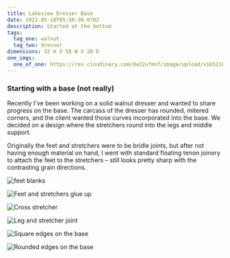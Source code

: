 ```yaml
---
title: Lakeview Dresser Base
date: 2022-05-10T05:50:30.078Z
description: Started at the bottom
tags:
  tag_one: walnut
  tag_two: dresser
dimensions: 32 H X 58 W X 20 D
one_imgs:
  one_of_one: https://res.cloudinary.com/da32ufmnf/image/upload/v1652160038/proportional.design-v2/lakeview-base/taohbrrmmzazwdtxntap.jpg
---
```

### Starting with a base (not really)

Recently I've been working on a solid walnut dresser and wanted to share progress on the base. The carcass of the dresser has rounded, mitered corners, and the client wanted those curves incorporated into the base. We decided on a design where the stretchers round into the legs and middle support.

Originally the feet and stretchers were to be bridle joints, but after not having enough material on hand, I went with standard floating tenon joinery to attach the feet to the stretchers – still looks pretty sharp with the contrasting grain directions.

![feet blanks](https://res.cloudinary.com/da32ufmnf/image/upload/v1652160038/proportional.design-v2/lakeview-base/w9f4syfixf0hcuu1cy1n.jpg)

![Feet and stretchers glue up](https://res.cloudinary.com/da32ufmnf/image/upload/v1652160038/proportional.design-v2/lakeview-base/dlejl1yomf4mh1thaede.jpg)

![Cross stretcher](https://res.cloudinary.com/da32ufmnf/image/upload/v1652160039/proportional.design-v2/lakeview-base/qluevkxel97fpkoat0qf.jpg)

![Leg and stretcher joint](https://res.cloudinary.com/da32ufmnf/image/upload/v1652160038/proportional.design-v2/lakeview-base/u7dvffxjp3mvwp3amvzr.jpg)

![Square edges on the base](https://res.cloudinary.com/da32ufmnf/image/upload/v1652160038/proportional.design-v2/lakeview-base/z0optxjcq90cxp360guo.jpg)

![Rounded edges on the base](https://res.cloudinary.com/da32ufmnf/image/upload/v1652160039/proportional.design-v2/lakeview-base/ld4kc8zysm4j71dkoiq3.jpg)
